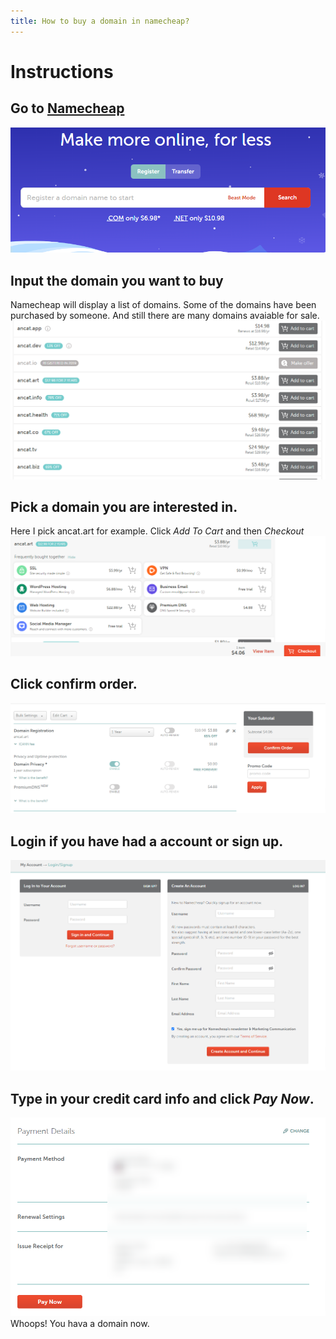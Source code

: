```yaml
---
title: How to buy a domain in namecheap?
---
```


# Instructions

## Go to [Namecheap](https://www.namecheap.com/)
![The home page of Namecheap](./images/namecheap.png)

## Input the domain you want to buy
Namecheap will display a list of domains. Some of the domains have been purchased by someone. And still there are many domains avaiable for sale.
![A list of domains](./images/ancat.png)

## Pick a domain you are interested in.
Here I pick ancat.art for example. Click *Add To Cart* and then *Checkout*
![Add to cart](./images/addToCart.png)

## Click confirm order.
![Confirm order](./images/confirmOrder.png)
## Login if you have had a account or sign up.
![Login](./images/login.png)

## Type in your credit card info and click *Pay Now*.
![Payment Info](./images/payment.png)
Whoops! You hava a domain now.

